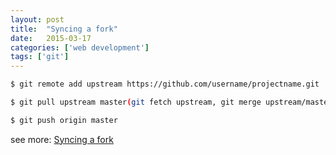 ```yaml
---
layout: post
title:  "Syncing a fork"
date:   2015-03-17
categories: ['web development']
tags: ['git']
---
```


```bash
$ git remote add upstream https://github.com/username/projectname.git
```

```bash
$ git pull upstream master(git fetch upstream, git merge upstream/master)
```

```bash
$ git push origin master
```

see more: [Syncing a fork](https://help.github.com/en/github/collaborating-with-issues-and-pull-requests/syncing-a-fork)
